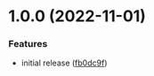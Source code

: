 # 1.0.0 (2022-11-01)


### Features

* initial release ([fb0dc9f](https://github.com/KiwiKilian/prettier-config/commit/fb0dc9f80c796ecdf66009ba1ec6148cf3700247))
